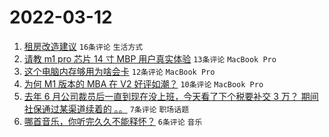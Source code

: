 # 2022-03-12

1. [租房改造建议](https://www.v2ex.com/t/839810) `16条评论` `生活方式`
1. [请教 m1 pro 芯片 14 寸 MBP 用户真实体验](https://www.v2ex.com/t/839813) `13条评论` `MacBook Pro`
1. [这个电脑内存够用为啥会卡](https://www.v2ex.com/t/839826) `12条评论` `MacBook Pro`
1. [为何 M1 版本的 MBA 在 V2 好评如潮？](https://www.v2ex.com/t/839816) `10条评论` `MacBook Pro`
1. [去年 6 月公司裁员后一直到现在没上班，今天看了下个税要补交 3 万？ 期间社保通过某渠道续着的 。。](https://www.v2ex.com/t/839800) `7条评论` `职场话题`
1. [哪首音乐，你听完久久不能释怀？](https://www.v2ex.com/t/839828) `6条评论` `音乐`
